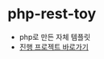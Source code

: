 # php-rest-toy
- php로 만든 자체 템플릿
- [진행 프로젝트 바로가기](https://github.com/skymanla/exchange-manager-public)
